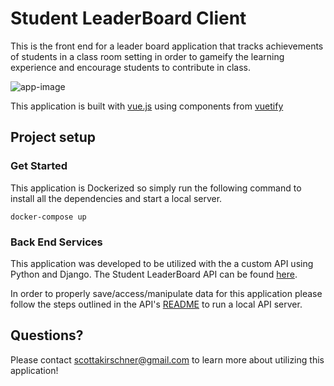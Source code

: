# Student LeaderBoard Client
This is the front end for a leader board application that tracks achievements of students in a class room setting in order to gameify the learning experience and encourage students to contribute in class.

![app-image](images/app-image.png)

This application is built with [vue.js](https://vuejs.org/) using components from [vuetify](https://vuetifyjs.com)

## Project setup

### Get Started
This application is Dockerized so simply run the following command to install all the dependencies and start a local server.
```
docker-compose up
```

### Back End Services
This application was developed to be utilized with the a custom API using Python and Django. The Student LeaderBoard API can be found [here](https://gitlab.com/sakirschner/slb-api).

In order to properly save/access/manipulate data for this application please follow the steps outlined in the API's [README](https://gitlab.com/sakirschner/slb-api/-/blob/master/README.md) to run a local API server.

## Questions?
Please contact scottakirschner@gmail.com to learn more about utilizing this application!
